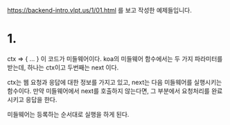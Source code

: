 https://backend-intro.vlpt.us/1/01.html 를 보고 작성한 예제들입니다.

# 1.
 ctx => { ... } 이 코드가 미들웨어이다. 
 koa의 미들웨어 함수에서는 두 가지 파라미터를 받는데, 하나는 ctx이고 두번째는 next 이다.
  
 ctx는 웹 요청과 응답에 대한 정보를 가지고 있고, next는 다음 미들웨어를 실행시키는 함수이다.
 만약 미들웨어에서 next를 호출하지 않는다면, 그 부분에서 요청처리를 완료시키고 응답을 한다.
  
 미들웨어는 등록하는 순서대로 실행을 하게 된다.
